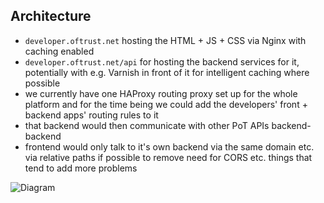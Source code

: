 ## Architecture

- ``developer.oftrust.net`` hosting the HTML + JS + CSS via Nginx with caching enabled
- ``developer.oftrust.net/api`` for hosting the backend services for it, potentially with e.g. Varnish in front of it for intelligent caching where possible
- we currently have one HAProxy routing proxy set up for the whole platform and for the time being we could add the developers' front + backend apps' routing rules to it
- that backend would then communicate with other PoT APIs backend-backend
- frontend would only talk to it's own backend via the same domain etc. via relative paths if possible to remove need for CORS etc. things that tend to add more problems

![Diagram](https://raw.githubusercontent.com/PlatformOfTrust/developer.oftrust.net/master/docs/pot-developer-portal-architecture.png)
